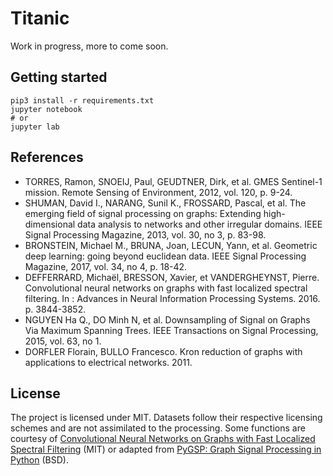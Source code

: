 # Titanic

Work in progress, more to come soon.

## Getting started

```shell
pip3 install -r requirements.txt
jupyter notebook
# or
jupyter lab
```

## References

- TORRES, Ramon, SNOEIJ, Paul, GEUDTNER, Dirk, et al. GMES Sentinel-1 mission. Remote Sensing of Environment, 2012, vol. 120, p. 9-24.
- SHUMAN, David I., NARANG, Sunil K., FROSSARD, Pascal, et al. The emerging field of signal processing on graphs: Extending high-dimensional data analysis to networks and other irregular domains. IEEE Signal Processing Magazine, 2013, vol. 30, no 3, p. 83-98.
- BRONSTEIN, Michael M., BRUNA, Joan, LECUN, Yann, et al. Geometric deep learning: going beyond euclidean data. IEEE Signal Processing Magazine, 2017, vol. 34, no 4, p. 18-42.
- DEFFERRARD, Michaël, BRESSON, Xavier, et VANDERGHEYNST, Pierre. Convolutional neural networks on graphs with fast localized spectral filtering. In : Advances in Neural Information Processing Systems. 2016. p. 3844-3852.
- NGUYEN Ha Q., DO Minh N, et al. Downsampling of Signal on Graphs Via Maximum Spanning Trees. IEEE Transactions on Signal Processing, 2015, vol. 63, no 1.
- DORFLER Florain, BULLO Francesco. Kron reduction of graphs with applications to electrical networks. 2011.

## License

The project is licensed under MIT. Datasets follow their respective licensing schemes and are not assimilated to the processing. Some functions are courtesy of [Convolutional Neural Networks on Graphs with Fast Localized Spectral Filtering](https://github.com/mdeff/cnn_graph) (MIT) or adapted from [PyGSP: Graph Signal Processing in Python](https://github.com/epfl-lts2/pygsp/) (BSD).

